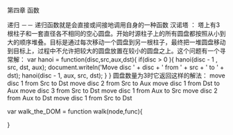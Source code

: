第四章 函数

递归 －－ 递归函数就是会直接或间接地调用自身的一种函数
汉诺塔 ： 塔上有3根柱子和一套直径各不相同的空心圆盘。开始时源柱子上的所有圆盘都按照从小到大的顺序堆叠。目标是通过每次移动一个圆盘到另一根柱子，最终把一堆圆盘移动到目标上，过程中不允许把较大的圆盘放置在较小的圆盘之上。这个问题有一个寻常解：
var hanoi = function(disc,src,aux,dst){
  if(disc > 0 ){
    hanoi(disc - 1 , src, dst, aux);
    document.writeln('Move disc ' + disc + ' from ' + src + ' to ' + dst);
    hanoi(disc - 1, aux, src, dst);
  }
}
圆盘数量为3时它返回这样的解法：
move disc 1 from Src to Dst
move disc 2 from Src to Aux
move disc 1 from Dst to Aux
move disc 3 from Src to Dst
move disc 1 from Aux to Src
move disc 2 from Aux to Dst
move disc 1 from Src to Dst

var walk_the_DOM = function walk(node,func){
    
}